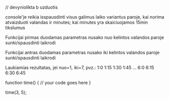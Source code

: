 // devyniolikta b uzduotis

console'je reikia isspausdinti visus galimus laiko variantus paroje, kai norima atvaizduoti valandas ir minutes; kai minutes yra skaiciuojamos 15min tikslumus

Funkcijai pirmas duodamas parametras nusako nuo kelintos valandos paroje sunki/spausdinti laikrodi

Funkcijai antras duodamas parametras nusako iki kelintos valandos paroje sunki/spausdinti laikrodi

Laukiamias rezultatas, jei nuo=1, iki=7, pvz.: 1:0 1:15 1:30 1:45 ... 6:0 6:15 6:30 6:45

function time() {
  // your code goes here
}

time(3, 5);